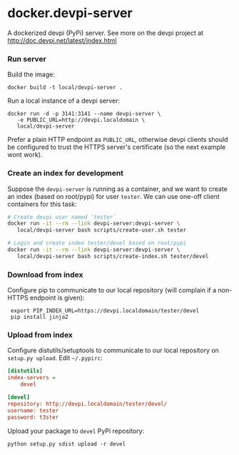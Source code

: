# docker.devpi-server

A dockerized devpi (PyPi) server.
See more on the devpi project at http://doc.devpi.net/latest/index.html

### Run server

Build the image:

    docker build -t local/devpi-server .
    
Run a local instance of a devpi server:

    docker run -d -p 3141:3141 --name devpi-server \
       -e PUBLIC_URL=http://devpi.localdomain \
       local/devpi-server

Prefer a plain HTTP endpoint as `PUBLIC_URL`, otherwise devpi clients should be configured to 
trust the HTTPS server's certificate (so the next example wont work).

### Create an index for development

Suppose the `devpi-server` is running as a container, and we want to create an index 
(based on root/pypi) for user `tester`. We can use one-off client containers for this task:

```bash
# Create devpi user named `tester`
docker run -it --rm --link devpi-server:devpi-server \
   local/devpi-server bash scripts/create-user.sh tester

# Login and create index tester/devel based on root/pypi
docker run -it --rm --link devpi-server:devpi-server \
   local/devpi-server bash scripts/create-index.sh tester/devel
```

### Download from index

Configure pip to communicate to our local repository (will complain if a non-HTTPS endpoint is given):

     export PIP_INDEX_URL=https://devpi.localdomain/tester/devel
     pip install jinja2


### Upload from index

Configure distutils/setuptools to communicate to our local repository on `setup.py upload`. Edit `~/.pypirc`:
```ini
[distutils]
index-servers = 
    devel

[devel]
repository: http://devpi.localdomain/tester/devel/
username: tester
password: t3ster
```

Upload your package to `devel` PyPi repository:

    python setup.py sdist upload -r devel
